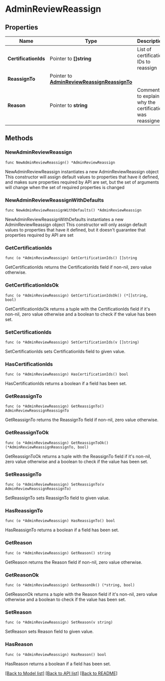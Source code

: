 # AdminReviewReassign

## Properties

Name | Type | Description | Notes
------------ | ------------- | ------------- | -------------
**CertificationIds** | Pointer to **[]string** | List of certification IDs to reassign | [optional] 
**ReassignTo** | Pointer to [**AdminReviewReassignReassignTo**](AdminReviewReassignReassignTo.md) |  | [optional] 
**Reason** | Pointer to **string** | Comment to explain why the certification was reassigned | [optional] 

## Methods

### NewAdminReviewReassign

`func NewAdminReviewReassign() *AdminReviewReassign`

NewAdminReviewReassign instantiates a new AdminReviewReassign object
This constructor will assign default values to properties that have it defined,
and makes sure properties required by API are set, but the set of arguments
will change when the set of required properties is changed

### NewAdminReviewReassignWithDefaults

`func NewAdminReviewReassignWithDefaults() *AdminReviewReassign`

NewAdminReviewReassignWithDefaults instantiates a new AdminReviewReassign object
This constructor will only assign default values to properties that have it defined,
but it doesn't guarantee that properties required by API are set

### GetCertificationIds

`func (o *AdminReviewReassign) GetCertificationIds() []string`

GetCertificationIds returns the CertificationIds field if non-nil, zero value otherwise.

### GetCertificationIdsOk

`func (o *AdminReviewReassign) GetCertificationIdsOk() (*[]string, bool)`

GetCertificationIdsOk returns a tuple with the CertificationIds field if it's non-nil, zero value otherwise
and a boolean to check if the value has been set.

### SetCertificationIds

`func (o *AdminReviewReassign) SetCertificationIds(v []string)`

SetCertificationIds sets CertificationIds field to given value.

### HasCertificationIds

`func (o *AdminReviewReassign) HasCertificationIds() bool`

HasCertificationIds returns a boolean if a field has been set.

### GetReassignTo

`func (o *AdminReviewReassign) GetReassignTo() AdminReviewReassignReassignTo`

GetReassignTo returns the ReassignTo field if non-nil, zero value otherwise.

### GetReassignToOk

`func (o *AdminReviewReassign) GetReassignToOk() (*AdminReviewReassignReassignTo, bool)`

GetReassignToOk returns a tuple with the ReassignTo field if it's non-nil, zero value otherwise
and a boolean to check if the value has been set.

### SetReassignTo

`func (o *AdminReviewReassign) SetReassignTo(v AdminReviewReassignReassignTo)`

SetReassignTo sets ReassignTo field to given value.

### HasReassignTo

`func (o *AdminReviewReassign) HasReassignTo() bool`

HasReassignTo returns a boolean if a field has been set.

### GetReason

`func (o *AdminReviewReassign) GetReason() string`

GetReason returns the Reason field if non-nil, zero value otherwise.

### GetReasonOk

`func (o *AdminReviewReassign) GetReasonOk() (*string, bool)`

GetReasonOk returns a tuple with the Reason field if it's non-nil, zero value otherwise
and a boolean to check if the value has been set.

### SetReason

`func (o *AdminReviewReassign) SetReason(v string)`

SetReason sets Reason field to given value.

### HasReason

`func (o *AdminReviewReassign) HasReason() bool`

HasReason returns a boolean if a field has been set.


[[Back to Model list]](../README.md#documentation-for-models) [[Back to API list]](../README.md#documentation-for-api-endpoints) [[Back to README]](../README.md)


